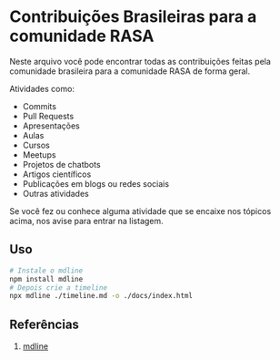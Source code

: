 # Contribuições Brasileiras para a comunidade RASA

Neste arquivo você pode encontrar todas as contribuições feitas pela comunidade brasileira para a comunidade RASA de forma geral.

Atividades como:

* Commits
* Pull Requests
* Apresentações
* Aulas
* Cursos
* Meetups
* Projetos de chatbots
* Artigos científicos
* Publicações em blogs ou redes sociais
* Outras atividades

Se você fez ou conhece alguma atividade que se encaixe nos tópicos acima, nos avise para entrar na listagem.

## Uso

```sh
# Instale o mdline
npm install mdline
# Depois crie a timeline
npx mdline ./timeline.md -o ./docs/index.html
```

## Referências

1. [mdline](https://github.com/azu/mdline)
